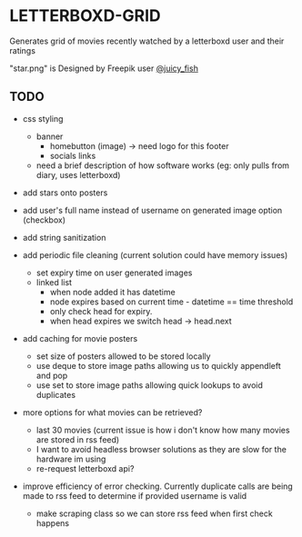 # LETTERBOXD-GRID

Generates grid of movies recently watched by a letterboxd user and their ratings

"star.png" is Designed by Freepik user [@juicy_fish](https://www.freepik.com/author/juicy-fish)

## TODO
- css styling
    - banner
        - homebutton (image) -> need logo for this
    footer
        - socials links
    - need a brief description of how software works (eg: only pulls from diary, uses letterboxd)
- add stars onto posters
- add user's full name instead of username on generated image option (checkbox)
- add string sanitization
- add periodic file cleaning (current solution could have memory issues)
    - set expiry time on user generated images
    - linked list
        - when node added it has datetime
        - node expires based on current time - datetime == time threshold
        - only check head for expiry. 
        - when head expires we switch head -> head.next
- add caching for movie posters
    - set size of posters allowed to be stored locally
    - use deque to store image paths allowing us to quickly appendleft and pop
    - use set to store image paths allowing quick lookups to avoid duplicates
- more options for what movies can be retrieved?
    - last 30 movies (current issue is how i don't know how many movies are stored in rss feed)
    - I want to avoid headless browser solutions as they are slow for the hardware im using
    - re-request letterboxd api?

- improve efficiency of error checking. Currently duplicate calls are being made to rss feed to determine if provided username is valid
    - make scraping class so we can store rss feed when first check happens
